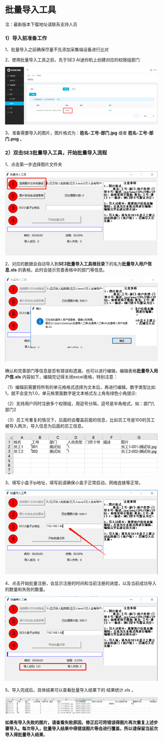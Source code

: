 # 批量导入工具

注：最新版本下载地址请联系支持人员

### **1）导入前准备工作**

1、批量导入之前确保尽量不先添加采集端设备进行比对

2、使用批量导入工具之前，先于SE3 AI迷你机上创建对应的权限组部门

![](../../../../imgs/create_permission_0918.jpg)

3、准备需要导入的图片，图片格式为：**姓名-工号-部门.jpg** 或者 **姓名-工号-部门.png** 。

### 2）双击SE3批量导入工具，开始批量导入流程

1、点击第一步选择图片文件夹

![](../../../../imgs/export_xuan_ze_wen_jian_jia.png)



2、对应的数据会自动导入到**SE3批量导入工具根目录**下的名为**批量导入用户信息.xls** 的表格，此时会提示完善表格中的部门等信息。

![](../../../../imgs/export_create_users_xls_0918.png)

​		确认和完善部门等信息是否有错误和遗漏，也可以进行编辑，编辑表格**批量导入用户信.xls** 内容如下，编辑完记得关闭excel表格，特别注意：

（1）编辑前需要将所有的单元格格式选择为文本后，再进行编辑，数字类型比如1，就不会变为1.0，单元格里面数字是文本格式左上角有绿色小角提示:

（2）支持用户同时注册多个权限组，用逗号分隔，逗号是半角格式，如：部门1,部门2

（3）员工号重复的情况下，后面的会覆盖前面的信息，比如员工号是100的员工被导入两次，导入信息为后面的员工信息。

![](../../../../imgs/daoruqiantupain.png)

3、填写小盒子ip地址，填写前请确保小盒子正常启动，网络连接等正常。

![](../../../../imgs/tainxiexiaoheziip.png)

4、点击开始批量注册，会显示注册的时间和当前注册的进度，以及当前成功导入的数量和失败的数量。

![](../../../../imgs/daorujindu.png)

5、导入完成后，具体结果可以查看批量导入结果下的 结果统计.xls 。

![](../../../../imgs/jieguoxls.png)

​		**如果有导入失败的图片，请查看失败原因，修正后可将错误得图片再次重复上述步骤导入。每次导入，批量导入结果中得错误图片等会进行覆盖，所以请保留当前次导入得批量导入结果**。

